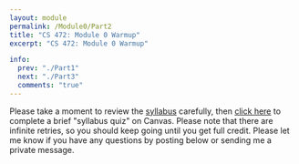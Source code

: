 ```yaml
---
layout: module
permalink: /Module0/Part2
title: "CS 472: Module 0 Warmup"
excerpt: "CS 472: Module 0 Warmup"

info:
  prev: "./Part1"
  next: "./Part3"
  comments: "true"
---
```


Please take a moment to review the <a href = "http://www.ctralie.com/Teaching/CS472A_S2021/">syllabus</a> carefully, then <a href = "https://ursinus.instructure.com/courses/12301/quizzes/12768">click here</a> to complete a brief "syllabus quiz" on Canvas.  Please note that there are infinite retries, so you should keep going until you get full credit.  Please let me know if you have any questions by posting below or sending me a private message.